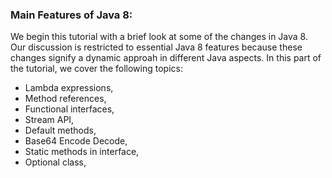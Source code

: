 ### Main Features of Java 8:

We begin this tutorial with a brief look at some of the changes in Java 8. Our discussion is restricted to essential Java 8 features because these changes signify a dynamic approah in different Java aspects.
 In this part of the tutorial, we cover the following topics:

- Lambda expressions,
- Method references,
- Functional interfaces,
- Stream API,
- Default methods,
- Base64 Encode Decode,
- Static methods in interface,
- Optional class,
